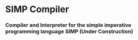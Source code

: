 # SIMP Compiler
### Compiler and Interpreter for the simple imperative programming language SIMP (Under Construction)
